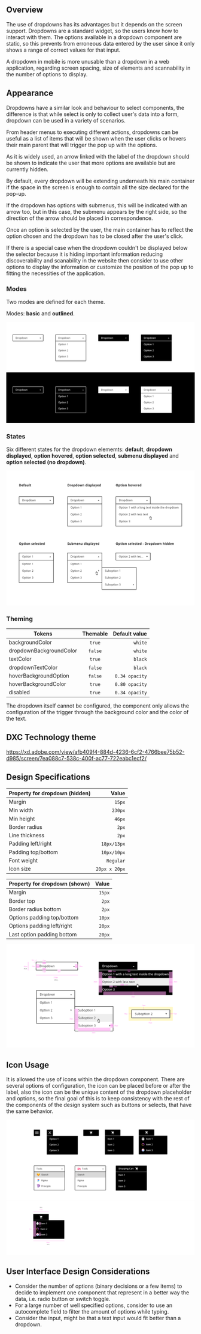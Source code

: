 ## Overview

The use of dropdowns has its advantages but it depends on the screen support. Dropdowns are a standard widget, so the users know how to interact with them. The options available in a dropdown component are static, so this prevents from erroneous data entered by the user since it only shows a range of correct values for that input.

A dropdown in mobile is more unusable than a dropdown in a web application, regarding screen spacing, size of elements and scannability in the number of options to display.

## Appearance

Dropdowns have a similar look and behaviour to select components, the difference is that while select is only to collect user's data into a form, dropdown can be used in a variety of scenarios. 

From header menus to executing different actions, dropdowns can be useful as a list of items that will be shown when the user clicks or hovers their main parent that will trigger the pop up with the options.

As it is widely used, an arrow linked with the label of the dropdown should be shown to indicate the user that more options are available but are currently hidden.

By default, every dropdown will be extending underneath his main container if the space in the screen is enough to contain all the size declared for the pop-up.

If the dropdown has options with submenus, this will be indicated with an arrow too, but in this case, the submenu appears by the right side, so the direction of the arrow should be placed in correspondence.

Once an option is selected by the user, the main container has to reflect the option chosen and the dropdown has to be closed after the user's click.

If there is a special case when the dropdown couldn't be displayed below the selector because it is hiding important information reducing discoverability and scanability in the website then consider to use other options to display the information or customize the position of the pop up to fitting the necessities of the application.

### Modes

Two modes are defined for each theme.

Modes: __basic__ and __outlined__.

![Dropdown modes](images/dropdown_modes.png)

### States

Six different states for the dropdown elememts: __default__, __dropdown displayed__, __option hovered__, __option selected__, __submenu displayed__ and __option selected (no dropdown)__.

![Dropdown modes](images/dropdown_states.png)

### Theming

| Tokens        | Themable      | Default value |
| ------------- |:-------------:| -------------:|
| backgroundColor       | `true`     | `white`  |
| dropdownBackgroundColor       | `false`     | `white`  |
| textColor       | `true`     | `black`  |
| dropdownTextColor       | `false`     | `black`  |
| hoverBackgroundOption       | `false`     | `0.34 opacity`  |
| hoverBackgroundColor       | `true`     | `0.80 opacity`  |
| disabled       | `true`     | `0.34 opacity`  |

The dropdown itself cannot be configured, the component only allows the configuration of the trigger through the background color and the color of the text.

## DXC Technology theme

https://xd.adobe.com/view/afb409f4-884d-4236-6cf2-4766bee75b52-d985/screen/7ea088c7-538c-400f-ac77-722eabc1ecf2/

## Design Specifications

| Property for dropdown (hidden)  | Value |
|--------------------|------:|
| Margin   | `15px`|
| Min width   | `230px`|
| Min height   | `46px`|
| Border radius | `2px`|
| Line thickness  | `2px`|
| Padding left/right  | `18px/13px`|
| Padding top/bottom  | `10px/10px`|
| Font weight   | `Regular`|
| Icon size | `20px x 20px`|

| Property for dropdown (shown)  | Value |
|--------------------|------:|
| Margin   | `15px`|
| Border top   | `2px`|
| Border radius bottom  | `2px`|
| Options padding  top/bottom | `10px`|
| Options padding  left/right | `20px`|
| Last option padding bottom | `20px`|

![Dropdown specifications](images/dropdown_specs.png)

## Icon Usage

It is allowed the use of icons within the dropdown component. There are several options of configuration, the icon can be placed before or after the label, also the icon can be the unique content of the dropdown placeholder and options, so the final goal of this is to keep consistency with the rest of the components of the design system such as buttons or selects, that have the same behavior.

![Icon usage](images/dropdown_iconusage.png)
![Icon specifications](images/dropdown_iconspecs.png)

## User Interface Design Considerations

- Consider the number of options (binary decisions or a few items) to decide to implement one component that represent in a better way the data, i.e. radio button or switch toggle.
- For a large number of well specified options, consider to use an autocomplete field to filter the amount of options while typing.
- Consider the input, might be that a text input would fit better than a dropdown.


